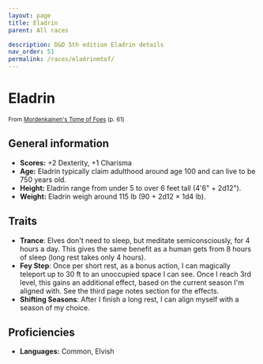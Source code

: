 ```yaml
---
layout: page
title: Eladrin
parent: All races

description: D&D 5th edition Eladrin details
nav_order: 51
permalink: /races/eladrinmtof/
---
```


# Eladrin

<small>From <a target="_blank" href="https://dnd.wizards.com/products/tabletop-games/rpg-products/mordenkainens-tome-foes">Mordenkainen's Tome of Foes</a> (p. 61)</small>

## General information

- **Scores:** +2 Dexterity, +1 Charisma
- **Age:** Eladrin typically claim adulthood around age 100 and can live to be 750 years old.
- **Height:** Eladrin range from under 5 to over 6 feet tall (4'6" + 2d12").
- **Weight:** Eladrin weigh around 115 lb (90 + 2d12 × 1d4 lb).

## Traits

- **Trance**: Elves don't need to sleep, but meditate semiconsciously, for 4 hours a day. This gives the same benefit as a human gets from 8 hours of sleep (long rest takes only 4 hours).
- **Fey Step**: Once per short rest, as a bonus action, I can magically teleport up to 30 ft to an unoccupied space I can see. Once I reach 3rd level, this gains an additional effect, based on the current season I'm aligned with. See the third page notes section for the effects.
- **Shifting Seasons**: After I finish a long rest, I can align myself with a season of my choice.

## Proficiencies

- **Languages:** Common, Elvish